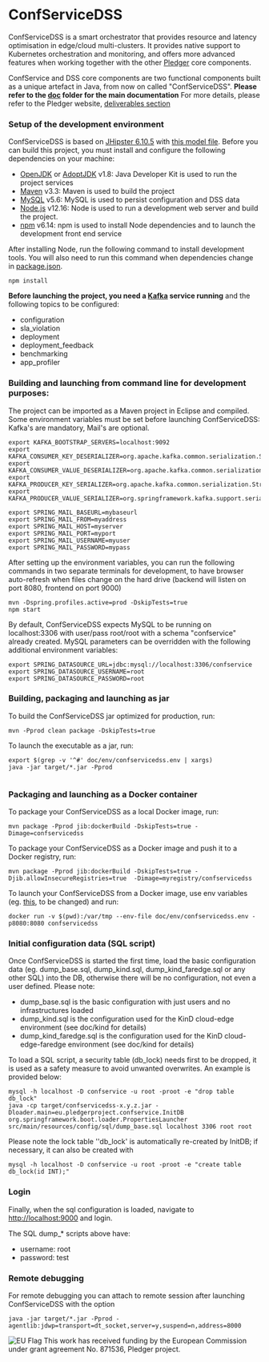 # ConfServiceDSS

ConfServiceDSS is a smart orchestrator that provides resource and latency optimisation in edge/cloud multi-clusters.
It provides native support to Kubernetes orchestration and monitoring, and offers more advanced features when working together with the other [Pledger](https://pledger-project.eu/) core components.
 
ConfService and DSS core components are two functional components built as a unique artefact in Java, from now on called "ConfServiceDSS". 
**Please refer to the [doc](doc/README.md) folder for the main documentation**
For more details, please refer to the Pledger website, [deliverables section](https://pledger-project.eu/content/deliverables)


### Setup of the development environment

ConfServiceDSS is based on [JHipster 6.10.5](https://www.jhipster.tech/documentation-archive/v6.10.5) with [this model file](jhipster-jdl.jdl). Before you can build this project, you must install and configure the following dependencies on your machine:

- [OpenJDK](https://openjdk.java.net/) or [AdoptJDK](https://adoptopenjdk.net/) v1.8: Java Developer Kit is used to run the project services
- [Maven](https://maven.apache.org/) v3.3: Maven is used to build the project
- [MySQL](https://www.mysql.com/downloads/) v5.6: MySQL is used to persist configuration and DSS data
- [Node.js](https://nodejs.org/en/) v12.16: Node is used to run a development web server and build the project.
- [npm](https://docs.npmjs.com/) v6.14: npm is used to install Node dependencies and to launch the development front end service

After installing Node, run the following command to install development tools. You will also need to run this command when dependencies change in [package.json](package.json).

```
npm install
```

**Before launching the project, you need a [Kafka](https://kafka.apache.org/) service running** and the following topics to be configured:
- configuration
- sla_violation
- deployment
- deployment_feedback
- benchmarking
- app_profiler

### Building and launching from command line for development purposes:
The project can be imported as a Maven project in Eclipse and compiled. 
Some environment variables must be set before launching ConfServiceDSS: Kafka's are mandatory, Mail's are optional.

```
export KAFKA_BOOTSTRAP_SERVERS=localhost:9092
export KAFKA_CONSUMER_KEY_DESERIALIZER=org.apache.kafka.common.serialization.StringDeserializer
export KAFKA_CONSUMER_VALUE_DESERIALIZER=org.apache.kafka.common.serialization.JsonDeserializer
export KAFKA_PRODUCER_KEY_SERIALIZER=org.apache.kafka.common.serialization.StringSerializer 
export KAFKA_PRODUCER_VALUE_SERIALIZER=org.springframework.kafka.support.serializer.JsonSerializer

export SPRING_MAIL_BASEURL=mybaseurl
export SPRING_MAIL_FROM=myaddress
export SPRING_MAIL_HOST=myserver
export SPRING_MAIL_PORT=myport
export SPRING_MAIL_USERNAME=myuser
export SPRING_MAIL_PASSWORD=mypass

```

After setting up the environment variables, you can run the following commands in two separate terminals for development, to have browser auto-refresh when files change on the hard drive (backend will listen on port 8080, frontend on port 9000)

```
mvn -Dspring.profiles.active=prod -DskipTests=true
npm start
```

By default, ConfServiceDSS expects MySQL to be running on localhost:3306 with user/pass root/root with a schema "confservice" already created. MySQL parameters can be overridden with the following additional environment variables:

```
export SPRING_DATASOURCE_URL=jdbc:mysql://localhost:3306/confservice
export SPRING_DATASOURCE_USERNAME=root
export SPRING_DATASOURCE_PASSWORD=root
```


### Building, packaging and launching as jar

To build the ConfServiceDSS jar optimized for production, run:

```
mvn -Pprod clean package -DskipTests=true 

```

To launch the executable as a jar, run:

```
export $(grep -v '^#' doc/env/confservicedss.env | xargs)
java -jar target/*.jar -Pprod


```

### Packaging and launching as a Docker container

To package your ConfServiceDSS as a local Docker image, run:

```
mvn package -Pprod jib:dockerBuild -DskipTests=true -Dimage=confservicedss 

```

To package your ConfServiceDSS as a Docker image and push it to a Docker registry, run:

```
mvn package -Pprod jib:dockerBuild -DskipTests=true -Djib.allowInsecureRegistries=true  -Dimage=myregistry/confservicedss

```

To launch your ConfServiceDSS from a Docker image, use env variables (eg. [this](doc/env/confservicedss.env), to be changed) and run:

```
docker run -v $(pwd):/var/tmp --env-file doc/env/confservicedss.env -p8080:8080 confservicedss
```

### Initial configuration data (SQL script)

Once ConfServiceDSS is started the first time, load the basic configuration data (eg. dump_base.sql, dump_kind.sql, dump_kind_faredge.sql or any other SQL) into the DB, otherwise there will be no configuration, not even a user defined.
Please note: 
- dump_base.sql is the basic configuration with just users and no infrastructures loaded
- dump_kind.sql is the configuration used for the KinD cloud-edge environment (see doc/kind for details)
- dump_kind_faredge.sql is the configuration used for the KinD cloud-edge-faredge environment (see doc/kind for details)

To load a SQL script, a security table (db_lock) needs first to be dropped, it is used as a safety measure to avoid unwanted overwrites.
An example is provided below:

```
mysql -h localhost -D confservice -u root -proot -e "drop table db_lock"
java -cp target/confservicedss-x.y.z.jar -Dloader.main=eu.pledgerproject.confservice.InitDB org.springframework.boot.loader.PropertiesLauncher src/main/resources/config/sql/dump_base.sql localhost 3306 root root
```

Please note the lock table ''db_lock' is automatically re-created by InitDB; if necessary, it can also be created with 

```
mysql -h localhost -D confservice -u root -proot -e "create table db_lock(id INT);"
```

### Login

Finally, when the sql configuration is loaded, navigate to [http://localhost:9000](http://localhost:9000) and login. 

The SQL dump_* scripts above have:
- username: root 
- password: test


### Remote debugging
For remote debugging you can attach to remote session after launching ConfServiceDSS with the option

```
java -jar target/*.jar -Pprod -agentlib:jdwp=transport=dt_socket,server=y,suspend=n,address=8000
```


![EU Flag](http://www.consilium.europa.eu/images/img_flag-eu.gif) This work has received funding by the European Commission under grant agreement No. 871536, Pledger project.